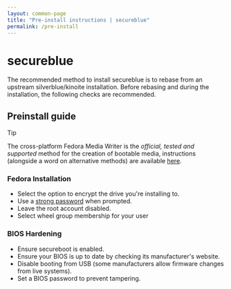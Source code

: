 ```yaml
---
layout: common-page
title: "Pre-install instructions | secureblue"
permalink: /pre-install
---
```

# secureblue

The recommended method to install secureblue is to rebase from an upstream silverblue/kinoite installation. Before rebasing and during the installation, the following checks are recommended.

## Preinstall guide

> [!TIP]
> The cross-platform Fedora Media Writer is the *official, tested and supported* method for the creation of bootable media, instructions (alongside a word on alternative methods) are available [here](https://docs.fedoraproject.org/en-US/fedora/latest/preparing-boot-media/).

### Fedora Installation
- Select the option to encrypt the drive you're installing to.
- Use a [strong password](https://security.harvard.edu/use-strong-passwords) when prompted.
- Leave the root account disabled.
- Select wheel group membership for your user

### BIOS Hardening
- Ensure secureboot is enabled.
- Ensure your BIOS is up to date by checking its manufacturer's website.
- Disable booting from USB (some manufacturers allow firmware changes from live systems).
- Set a BIOS password to prevent tampering.
